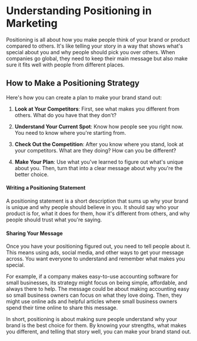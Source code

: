 # Understanding Positioning in Marketing

Positioning is all about how you make people think of your brand or product compared to others. It's like telling your story in a way that shows what's special about you and why people should pick you over others. When companies go global, they need to keep their main message but also make sure it fits well with people from different places.

## How to Make a Positioning Strategy

Here's how you can create a plan to make your brand stand out:

1. **Look at Your Competitors**: First, see what makes you different from others. What do you have that they don't?

2. **Understand Your Current Spot**: Know how people see you right now. You need to know where you're starting from.

3. **Check Out the Competition**: After you know where you stand, look at your competitors. What are they doing? How can you be different?

4. **Make Your Plan**: Use what you've learned to figure out what's unique about you. Then, turn that into a clear message about why you're the better choice.

#### Writing a Positioning Statement

A positioning statement is a short description that sums up why your brand is unique and why people should believe in you. It should say who your product is for, what it does for them, how it's different from others, and why people should trust what you're saying.

#### Sharing Your Message

Once you have your positioning figured out, you need to tell people about it. This means using ads, social media, and other ways to get your message across. You want everyone to understand and remember what makes you special.

For example, if a company makes easy-to-use accounting software for small businesses, its strategy might focus on being simple, affordable, and always there to help. The message could be about making accounting easy so small business owners can focus on what they love doing. Then, they might use online ads and helpful articles where small business owners spend their time online to share this message.

In short, positioning is about making sure people understand why your brand is the best choice for them. By knowing your strengths, what makes you different, and telling that story well, you can make your brand stand out.
